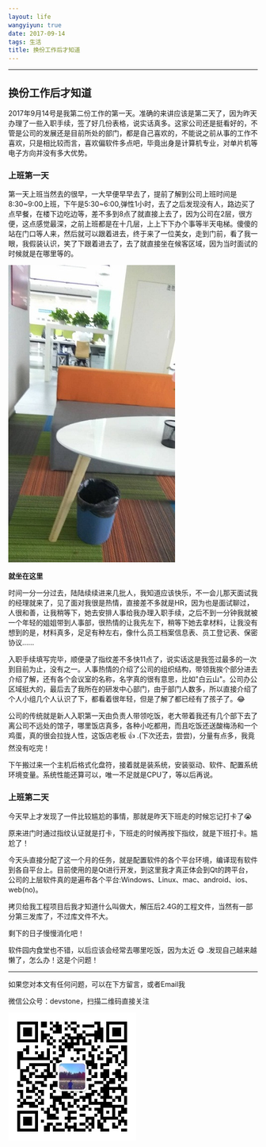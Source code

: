 ```yaml
---
layout: life
wangyiyun: true
date: 2017-09-14
tags: 生活
title: 换份工作后才知道
---
```


*************


## 换份工作后才知道

2017年9月14号是我第二份工作的第一天。准确的来讲应该是第二天了，因为昨天办理了一些入职手续，签了好几份表格，说实话真多。这家公司还是挺看好的，不管是公司的发展还是目前所处的部门，都是自己喜欢的，不能说之前从事的工作不喜欢，只是相比较而言，喜欢偏软件多点吧，毕竟出身是计算机专业，对单片机等电子方向并没有多大优势。

### 上班第一天
第一天上班当然去的很早，一大早便早早去了，提前了解到公司上班时间是8:30~9:00上班，下午是5:30~6:00,弹性1小时，去了之后发现没有人，路边买了点早餐，在楼下边吃边等，差不多到8点了就直接上去了，因为公司在2层，很方便，这点感觉最深，之前上班都是在十几层，上上下下办个事等半天电梯。傻傻的站在门口等人来，然后就可以跟着进去，终于来了一位美女，走到门前，看了我一眼，我假装认识，笑了下跟着进去了，去了就直接坐在候客区域，因为当时面试的时候就是在哪里等的。

![](/life/2017/2017res/2017-09-13.jpg)

**就坐在这里**


时间一分一分过去，陆陆续续进来几批人，我知道应该快乐，不一会儿那天面试我的经理就来了，见了面对我很是热情，直接差不多就是HR，因为也是面试聊过，人很和善，让我稍等下，她去安排人事给我办理入职手续，之后不到一分钟我就被一个年轻的姐姐带到人事部，很热情的让我先左下，稍等下她去拿材料，让我没有想到的是，材料真多，足足有种左右，像什么员工档案信息表、员工登记表、保密协议……

入职手续填写完毕，顺便录了指纹差不多快11点了，说实话这是我签过最多的一次到目前为止，没有之一。人事热情的介绍了公司的组织结构，带领我挨个部分进去介绍了解，还有各个会议室的名称，名字真的很有意思，比如"白云山"。公司办公区域挺大的，最后去了我所在的研发中心部门，由于部门人数多，所以直接介绍了个人小组几个人认识了下，都看着很年轻，但是了解了都已经有了孩子了。:joy:

公司的传统就是新人入职第一天由负责人带领吃饭，老大带着我还有几个部下去了离公司不远处的馆子，哪里饭店真多，各种小吃都用，而且吃饭还送酸梅汤和一个鸡蛋，真的很会拉拢人性，这饭店老板 :thumbsup: .(下次还去，尝尝)，分量有点多，我竟然没有吃完！


下午搬过来一个主机后格式化盘符，接着就是装系统，安装驱动、软件、配置系统环境变量。系统性能还算可以，唯一不足就是CPU了，等以后再说。

### 上班第二天

今天早上才发现了一件比较尴尬的事情，那就是昨天下班走的时候忘记打卡了:sob:

原来进门时通过指纹认证就是打卡，下班走的时候再按下指纹，就是下班打卡。尴尬了！

今天头直接分配了这一个月的任务，就是配置软件的各个平台环境，编译现有软件到各自平台上。目前使用的是Qt进行开发，到这里我才真正体会到Qt的跨平台，公司的上层软件真的是遍布各个平台:Windows、Linux、mac、android、ios、web(no)。

拷贝给我工程项目后我才知道什么叫做大，解压后2.4G的工程文件，当然有一部分第三发库了，不过库文件不大。

剩下的日子慢慢消化吧！

软件园内食堂也不错，以后应该会经常去哪里吃饭，因为太近 :yum:  .发现自己越来越懒了，怎么办！这是个问题！


---

如果您对本文有任何问题，可以在下方留言，或者Email我 

微信公众号：devstone，扫描二维码直接关注

![](/res/img/blog/qrcode_for_devstone.jpg)


